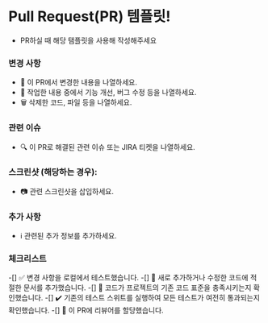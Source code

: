 # Pull Request(PR) 템플릿!

- PR하실 때 해당 탬플릿을 사용해 작성해주세요

### 변경 사항
- 🚀  이 PR에서 변경한 내용을 나열하세요.
- 🔧  작업한 내용 중에서 기능 개선, 버그 수정 등을 나열하세요.
- 🗑️  삭제한 코드, 파일 등을 나열하세요.

### 관련 이슈
- 🔍  이 PR로 해결된 관련 이슈 또는 JIRA 티켓을 나열하세요.

### 스크린샷 (해당하는 경우):
- 📷  관련 스크린샷을 삽입하세요.

### 추가 사항
- ℹ️  관련된 추가 정보를 추가하세요.

### 체크리스트
-[] ✅  변경 사항을 로컬에서 테스트했습니다.
-[] 📝  새로 추가하거나 수정한 코드에 적절한 문서를 추가했습니다.
-[] 🧪  코드가 프로젝트의 기존 코드 표준을 충족시키는지 확인했습니다.
-[] ✔️  기존의 테스트 스위트를 실행하여 모든 테스트가 여전히 통과되는지 확인했습니다.
-[] 👀  이 PR에 리뷰어를 할당했습니다.
